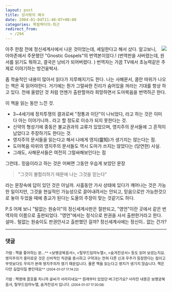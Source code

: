 ```yaml
---
layout: post
title: 성서밖의 예수
date: 2004-01-04T11:48:07+00:00
categories: 북컬렉터의-최근
redirect_from:
  - /294
---
```


<a href="http://www.mindvision.org/checkbang/checkbook/viewbody_new.php?code=checkbook&amp;page=1&amp;number=147"><img src="http://www.mindvision.org/checkbang/checkbook/images/jbook_image/jcbe1.jpg" align="right" /></a>아주 한참 전에 정신세계사에서 나온 것이었는데, 세일한다고 해서 샀다. 알고보니, 아마존에서 주문했던 "Gnostic Gospels"의 번역본이었다.! (번역판을 사버렸는데, 원서를 읽기도 뭐하고, 결국은 낭비가 되어버렸다. ) 번역자는 가끔 TV에서 초능력같은 주제로 이야기하는 방건웅박사.

좀 학술적인 내용이 많아서 읽다가 지루해지기도 한다. 나는 사해문서, 쿰란 따위가 나오는 책은 꼭 읽어야한다. 거기에는 뭔가 그럴싸한 진리가 숨어있을 꺼라는 기대를 항상 하고 있다. 전에 올렸던 것 처럼 언젠가 출판할꺼라 희망하면서 도마복음을 번역하곤 한다.

이 책을 읽는 동안 느낀 것.

<ul>

<li>3~4세기에 정치투쟁의 결과로써 "정통과 이단"이 나뉘었다, 라고 하는 것은 이미 다 아는 이야기니까.. 라고 할 정도로 이슈가 되지 못한다는 것.</li>

<li>신약의 형성기에 중동은 불교권과의 교류가 있었으며, 영지주의 문서들에 그 흔적이 남았다고 주장하기도 한다는 것.</li>

<li>영지주의 문서들을 읽는다고 해서 나에게 영지(靈知)가 생기지는 않는다는 점.</li>

<li>도마복음 따위의 영지주의 문서들도 역시 도마가 쓰지는 않았다는 (당연한) 사실.</li>

<li>그래도, 사해문서들은 여전히 그럴싸해보인다는 점</li>

</ul>

그런데.. 믿음이라고 하는 것은 어쩌면 그동안 우습게 보았던 문장

> "그것이 불합리하기 때문에 나는 그것을 믿는다"

라는 문장속에 답이 있던 것은 아닐까. 사흘동안 가사 상태에 있다가 깨어나는 것은 가능한 일이지만, 그것을 현실적인 가능성으로 끌어내려서는 안되고, 믿음으로만 가능한것으로 놓아 두었을 때에 종교가 된다는 도올의 주장이 맞는 것같기도 하다.

P.S 어제 보니 "털없는 원숭이"의 정신세계사판은 절판되고, "영언"이란 곳에서 같은 번역자의 이름으로 출판되었다. "영언"에서는 정식으로 판권을 사서 출판한거라고 한다. 설마.. 털없는 원숭이도 판권안사고 출판했던 걸까? 정신세계사에는 정신이.. 없는 건가?

* * *

### 댓글



<!--- cmt:624 --->
<!--- mail: --->
<!--- parent:0 --->

<small class=comment>가람 : 책을 좋아하는 분...^^ <보병궁복음서>, <탈무드임마누엘>, <숨겨진성서> 등도 읽어 보셨는지요. 영지주의가 흥미로운 것은 신비적인 직관을 중시하고 구약과는 전혀 다른 신과 우주가 등장한다는 점이고 무엇보다도 우리가 본래 영지주의자 였기 때문입니다. 물론 책을 읽는다고 영지가 생기지 않습니다. 책은 다만 길잡이일 뿐인데요^^ <small>(2004-01-07 17:14:22)</small></small>


<!--- cmt:625 --->
<!--- mail: --->
<!--- parent:0 --->

<small class=comment>가람 : 책명에 괄호를 치니까 글씨가 사라지네요^^ 원래부터 있었던 버그인가요? 사라진 내용은 보병궁복음서, 탈무드임마누엘, 숨겨진성서 입니다. <small>(2004-01-07 17:30:58)</small></small>

